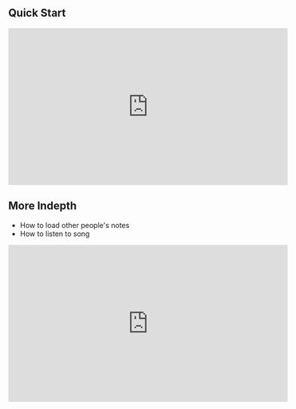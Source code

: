 ## Quick Start
<iframe width="560" height="315" src="https://www.youtube-nocookie.com/embed/hWoVQfYhibc?si=VJSRh7g_iVWP4mCt" title="YouTube video player" frameborder="0" allow="accelerometer; autoplay; clipboard-write; encrypted-media; gyroscope; picture-in-picture; web-share" allowfullscreen></iframe>

## More Indepth
- How to load other people's notes
- How to listen to song

<iframe width="560" height="315" src="https://www.youtube-nocookie.com/embed/xXT1Tt7UnIk?si=jaT3JSWsHE3GxA__" title="YouTube video player" frameborder="0" allow="accelerometer; autoplay; clipboard-write; encrypted-media; gyroscope; picture-in-picture; web-share" allowfullscreen></iframe>
